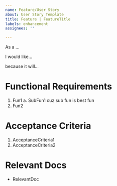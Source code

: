 ```yaml
---
name: Feature/User Story
about: User Story Template
title: Feature | FeatureTitle
labels: enhancement
assignees: ''

---
```


As a <user>…

I would like…

because it will…

# Functional Requirements
1. Fun1
    a. SubFun1 cuz sub fun is best fun
2. Fun2

# Acceptance Criteria
1. AcceptanceCriteria1
2. AcceptanceCriteria2

# Relevant Docs
- RelevantDoc
